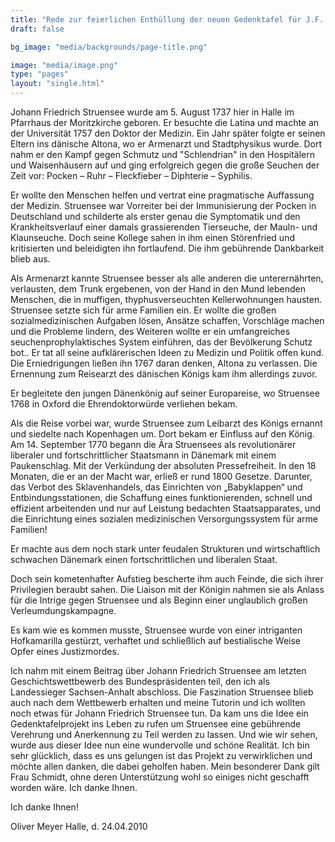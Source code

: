 ```yaml
---
title: "Rede zur feierlichen Enthüllung der neuen Gedenktafel für J.F. Struensee"
draft: false

bg_image: "media/backgrounds/page-title.png"

image: "media/image.png"
type: "pages"
layout: "single.html"
---
```


Johann Friedrich Struensee wurde am 5. August 1737 hier in Halle im Pfarrhaus der Moritzkirche geboren. Er besuchte die Latina und machte an der Universität 1757 den Doktor der Medizin.
Ein Jahr später folgte er seinen Eltern ins dänische Altona, wo er Armenarzt und Stadtphysikus wurde. Dort nahm er den Kampf gegen Schmutz und "Schlendrian" in den Hospitälern und Waisenhäusern auf und ging erfolgreich gegen die große Seuchen der Zeit vor: Pocken – Ruhr – Fleckfieber – Diphterie – Syphilis.

Er wollte den Menschen helfen und vertrat eine pragmatische Auffassung der Medizin. Struensee war Vorreiter bei der Immunisierung der Pocken in Deutschland und schilderte als erster genau die Symptomatik und den Krankheitsverlauf einer damals grassierenden Tierseuche, der Mauln- und Klaunseuche. Doch seine Kollege sahen in ihm einen Störenfried und kritisierten und beleidigten ihn fortlaufend. Die ihm gebührende Dankbarkeit blieb aus.

Als Armenarzt kannte Struensee besser als alle anderen die unterernährten, verlausten, dem Trunk ergebenen, von der Hand in den Mund lebenden Menschen, die in muffigen, thyphusverseuchten Kellerwohnungen hausten. Struensee setzte sich für arme Familien ein. Er wollte die großen sozialmedizinischen Aufgaben lösen, Ansätze schaffen, Vorschläge machen und die Probleme lindern, des Weiteren wollte er ein umfangreiches seuchenprophylaktisches System einführen, das der Bevölkerung Schutz bot.. Er tat all seine aufklärerischen Ideen zu Medizin und Politik offen kund. Die Erniedrigungen ließen ihn 1767 daran denken, Altona zu verlassen. Die Ernennung zum Reisearzt des dänischen Königs kam ihm allerdings zuvor.

Er begleitete den jungen Dänenkönig auf seiner Europareise, wo Struensee 1768 in Oxford die Ehrendoktorwürde verliehen bekam.

Als die Reise vorbei war, wurde Struensee zum Leibarzt des Königs ernannt und siedelte nach Kopenhagen um. Dort bekam er Einfluss auf den König. Am 14. September 1770 begann die Ära Struensees als revolutionärer liberaler und fortschrittlicher Staatsmann in Dänemark mit einem Paukenschlag. Mit der Verkündung der absoluten Pressefreiheit. In den 18 Monaten, die er an der Macht war, erließ er rund 1800 Gesetze. Darunter, das Verbot des Sklavenhandels, das Einrichten von „Babyklappen“ und Entbindungsstationen, die Schaffung eines funktionierenden, schnell und effizient arbeitenden und nur auf Leistung bedachten Staatsapparates, und die Einrichtung eines sozialen medizinischen Versorgungssystem für arme Familien!

Er machte aus dem noch stark unter feudalen Strukturen und wirtschaftlich schwachen Dänemark einen fortschrittlichen und liberalen Staat.

Doch sein kometenhafter Aufstieg bescherte ihm auch Feinde, die sich ihrer Privilegien beraubt sahen. Die Liaison mit der Königin nahmen sie als Anlass für die Intrige gegen Struensee und als Beginn einer unglaublich großen Verleumdungskampagne.

Es kam wie es kommen musste, Struensee wurde von einer intriganten Hofkamarilla gestürzt, verhaftet und schließlich auf bestialische Weise Opfer eines Justizmordes.

Ich nahm mit einem Beitrag über Johann Friedrich Struensee am letzten Geschichtswettbewerb des Bundespräsidenten teil, den ich als Landessieger Sachsen-Anhalt abschloss.
Die Faszination Struensee blieb auch nach dem Wettbewerb erhalten und meine Tutorin und ich wollten noch etwas für Johann Friedrich Struensee tun.
Da kam uns die Idee ein Gedenktafelprojekt ins Leben zu rufen um Struensee eine gebührende Verehrung und Anerkennung zu Teil werden zu lassen.
Und wie wir sehen, wurde aus dieser Idee nun eine wundervolle und schöne Realität.
Ich bin sehr glücklich, dass es uns gelungen ist das Projekt zu verwirklichen und möchte allen danken, die dabei geholfen haben.
Mein besonderer Dank gilt Frau Schmidt, ohne deren Unterstützung wohl so einiges nicht geschafft worden wäre.
Ich danke Ihnen.



Ich danke Ihnen!

Oliver Meyer Halle, d. 24.04.2010
